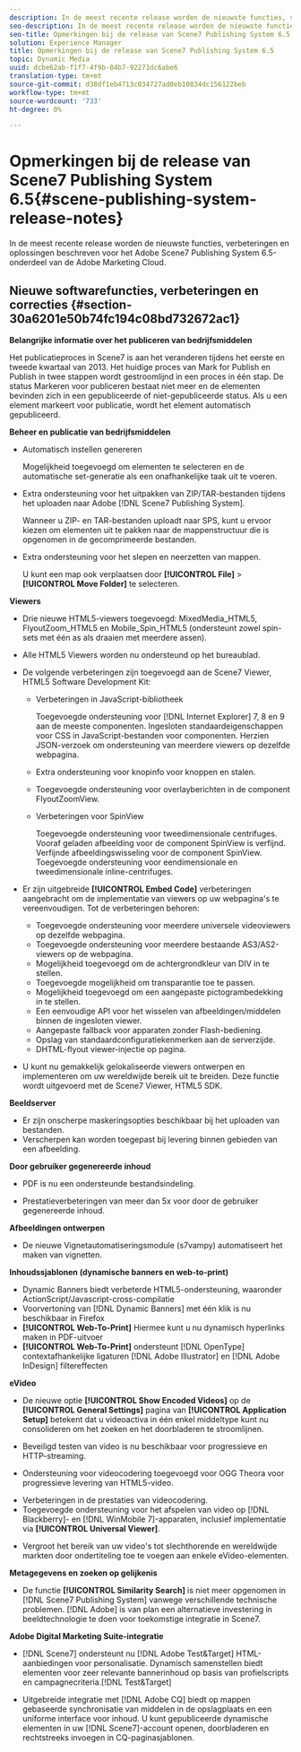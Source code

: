 ```yaml
---
description: In de meest recente release worden de nieuwste functies, verbeteringen en oplossingen beschreven voor het Adobe Scene7 Publishing System 6.5-onderdeel van de Adobe Marketing Cloud.
seo-description: In de meest recente release worden de nieuwste functies, verbeteringen en oplossingen beschreven voor het Adobe Scene7 Publishing System 6.5-onderdeel van de Adobe Marketing Cloud.
seo-title: Opmerkingen bij de release van Scene7 Publishing System 6.5
solution: Experience Manager
title: Opmerkingen bij de release van Scene7 Publishing System 6.5
topic: Dynamic Media
uuid: dcbe62ab-f1f7-4f9b-84b7-92271dc6abe6
translation-type: tm+mt
source-git-commit: d38df1eb4713c034727ad0eb10834dc156122beb
workflow-type: tm+mt
source-wordcount: '733'
ht-degree: 0%

---
```



# Opmerkingen bij de release van Scene7 Publishing System 6.5{#scene-publishing-system-release-notes}

In de meest recente release worden de nieuwste functies, verbeteringen en oplossingen beschreven voor het Adobe Scene7 Publishing System 6.5-onderdeel van de Adobe Marketing Cloud.

## Nieuwe softwarefuncties, verbeteringen en correcties {#section-30a6201e50b74fc194c08bd732672ac1}

**Belangrijke informatie over het publiceren van bedrijfsmiddelen**

Het publicatieproces in Scene7 is aan het veranderen tijdens het eerste en tweede kwartaal van 2013. Het huidige proces van Mark for Publish en Publish in twee stappen wordt gestroomlijnd in een proces in één stap. De status Markeren voor publiceren bestaat niet meer en de elementen bevinden zich in een gepubliceerde of niet-gepubliceerde status. Als u een element markeert voor publicatie, wordt het element automatisch gepubliceerd.

**Beheer en publicatie van bedrijfsmiddelen**

* Automatisch instellen genereren

   Mogelijkheid toegevoegd om elementen te selecteren en de automatische set-generatie als een onafhankelijke taak uit te voeren.
* Extra ondersteuning voor het uitpakken van ZIP/TAR-bestanden tijdens het uploaden naar Adobe [!DNL Scene7 Publishing System].

   Wanneer u ZIP- en TAR-bestanden uploadt naar SPS, kunt u ervoor kiezen om elementen uit te pakken naar de mappenstructuur die is opgenomen in de gecomprimeerde bestanden.

* Extra ondersteuning voor het slepen en neerzetten van mappen.

   U kunt een map ook verplaatsen door **[!UICONTROL File]** > **[!UICONTROL Move Folder]** te selecteren.

**Viewers**

* Drie nieuwe HTML5-viewers toegevoegd: MixedMedia_HTML5, FlyoutZoom_HTML5 en Mobile_Spin_HTML5 (ondersteunt zowel spin-sets met één as als draaien met meerdere assen).

<!-- 
  [More information](http://help.adobe.com/en_US/scene7/using/WS6E593DEA-7D81-4cd6-84B0-85E8BB274176.html#WS1c46793299cf21d77e926d1613177f0a020-8000.html).  -->
* Alle HTML5 Viewers worden nu ondersteund op het bureaublad.

<!--   [More information](http://help.adobe.com/en_US/scene7/using/WS6E593DEA-7D81-4cd6-84B0-85E8BB274176.html#WS1c46793299cf21d77e926d1613177f0a020-8000.html). -->
* De volgende verbeteringen zijn toegevoegd aan de Scene7 Viewer, HTML5 Software Development Kit:

   * Verbeteringen in JavaScript-bibliotheek

      Toegevoegde ondersteuning voor [!DNL Internet Explorer] 7, 8 en 9 aan de meeste componenten. Ingesloten standaardeigenschappen voor CSS in JavaScript-bestanden voor componenten. Herzien JSON-verzoek om ondersteuning van meerdere viewers op dezelfde webpagina.

   * Extra ondersteuning voor knopinfo voor knoppen en stalen.
   * Toegevoegde ondersteuning voor overlayberichten in de component FlyoutZoomView.
   * Verbeteringen voor SpinView

      Toegevoegde ondersteuning voor tweedimensionale centrifuges. Vooraf geladen afbeelding voor de component SpinView is verfijnd. Verfijnde afbeeldingswisseling voor de component SpinView. Toegevoegde ondersteuning voor eendimensionale en tweedimensionale inline-centrifuges.

* Er zijn uitgebreide **[!UICONTROL Embed Code]** verbeteringen aangebracht om de implementatie van viewers op uw webpagina&#39;s te vereenvoudigen. Tot de verbeteringen behoren:

   * Toegevoegde ondersteuning voor meerdere universele videoviewers op dezelfde webpagina.
   * Toegevoegde ondersteuning voor meerdere bestaande AS3/AS2-viewers op de webpagina.
   * Mogelijkheid toegevoegd om de achtergrondkleur van DIV in te stellen.
   * Toegevoegde mogelijkheid om transparantie toe te passen.
   * Mogelijkheid toegevoegd om een aangepaste pictogrambedekking in te stellen.
   * Een eenvoudige API voor het wisselen van afbeeldingen/middelen binnen de ingesloten viewer.
   * Aangepaste fallback voor apparaten zonder Flash-bediening.
   * Opslag van standaardconfiguratiekenmerken aan de serverzijde.
   * DHTML-flyout viewer-injectie op pagina.

* U kunt nu gemakkelijk gelokaliseerde viewers ontwerpen en implementeren om uw wereldwijde bereik uit te breiden. Deze functie wordt uitgevoerd met de Scene7 Viewer, HTML5 SDK.

**Beeldserver**

* Er zijn onscherpe maskeringsopties beschikbaar bij het uploaden van bestanden.
* Verscherpen kan worden toegepast bij levering binnen gebieden van een afbeelding.

**Door gebruiker gegenereerde inhoud**

* PDF is nu een ondersteunde bestandsindeling.

<!--   [More information](http://help.adobe.com/en_US/scene7/using/WSe8b0455615e2dc47-2df907a712f31201b35-8000.html).  -->
* Prestatieverbeteringen van meer dan 5x voor door de gebruiker gegenereerde inhoud.

**Afbeeldingen ontwerpen**

* De nieuwe Vignetautomatiseringsmodule (s7vampy) automatiseert het maken van vignetten.

**Inhoudssjablonen (dynamische banners en web-to-print)**

* Dynamic Banners biedt verbeterde HTML5-ondersteuning, waaronder ActionScript/Javascript-cross-compilatie
* Voorvertoning van [!DNL Dynamic Banners] met één klik is nu beschikbaar in Firefox
* **[!UICONTROL Web-To-Print]** Hiermee kunt u nu dynamisch hyperlinks maken in PDF-uitvoer
* **[!UICONTROL Web-To-Print]** ondersteunt  [!DNL OpenType] contextafhankelijke ligaturen  [!DNL Adobe Illustrator] en  [!DNL Adobe InDesign] filtereffecten

**eVideo**

* De nieuwe optie **[!UICONTROL Show Encoded Videos]** op de **[!UICONTROL General Settings]** pagina van **[!UICONTROL Application Setup]** betekent dat u videoactiva in één enkel middeltype kunt nu consolideren om het zoeken en het doorbladeren te stroomlijnen.

<!--   [More information](http://help.adobe.com/en_US/scene7/using/WSCCBA9D3A-06A3-4f29-AF6B-36CBB2A655F1.html).  -->

* Beveiligd testen van video is nu beschikbaar voor progressieve en HTTP-streaming.

<!--   [More information](http://help.adobe.com/en_US/scene7/using/WSd968ca97bf01df72-5efde3a123268dd80f5-8000.html). -->
* Ondersteuning voor videocodering toegevoegd voor OGG Theora voor progressieve levering van HTML5-video.

<!--   [More information](http://help.adobe.com/en_US/scene7/using/WSE86ACF2B-BD50-4c48-A1D7-9CD4405B62D0.html#WS1c46793299cf21d7-39fae9c1131ba8968f7-7fff.html). -->
* Verbeteringen in de prestaties van videocodering.
* Toegevoegde ondersteuning voor het afspelen van video op [!DNL Blackberry]- en [!DNL WinMobile 7]-apparaten, inclusief implementatie via **[!UICONTROL Universal Viewer]**.

<!--   [More information](http://help.adobe.com/en_US/scene7/using/WS6E593DEA-7D81-4cd6-84B0-85E8BB274176.html#WS1c46793299cf21d77e926d1613177f0a020-8000.html) or the [eVideo chapter](http://help.adobe.com/en_US/scene7/using/WS53492AE1-6029-45d8-BF80-F4B5CF33EB08.html). -->

* Vergroot het bereik van uw video&#39;s tot slechthorende en wereldwijde markten door ondertiteling toe te voegen aan enkele eVideo-elementen.

<!--   See [More information](http://help.adobe.com/en_US/scene7/using/WS98ca2e6790647c06-6f6f53e137b959f094-8000.html). -->

**Metagegevens en zoeken op gelijkenis**

* De functie **[!UICONTROL Similarity Search]** is niet meer opgenomen in [!DNL Scene7 Publishing System] vanwege verschillende technische problemen. [!DNL Adobe] is van plan een alternatieve investering in beeldtechnologie te doen voor toekomstige integratie in Scene7.

**Adobe Digital Marketing Suite-integratie**

* [!DNL Scene7] ondersteunt nu  [!DNL Adobe Test&Target] HTML-aanbiedingen voor personalisatie. Dynamisch samenstellen biedt elementen voor zeer relevante bannerinhoud op basis van profielscripts en campagnecriteria.[!DNL Test&Target]

* Uitgebreide integratie met [!DNL Adobe CQ] biedt op mappen gebaseerde synchronisatie van middelen in de opslagplaats en een uniforme interface voor inhoud. U kunt gepubliceerde dynamische elementen in uw [!DNL Scene7]-account openen, doorbladeren en rechtstreeks invoegen in CQ-paginasjablonen.

